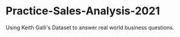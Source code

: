 # Practice-Sales-Analysis-2021
Using Keith Galli's Dataset to answer real world business questions.
